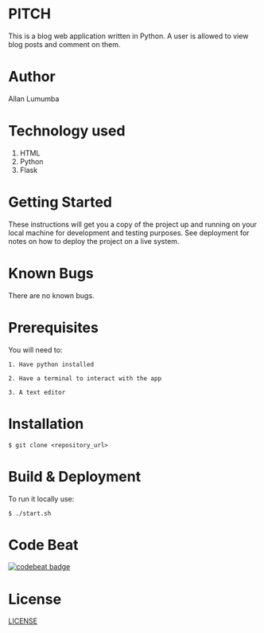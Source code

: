 # PITCH
This is a blog web application written in Python. A user is allowed to view blog posts and comment on them.

# Author
Allan Lumumba

# Technology used
1. HTML
2. Python
3. Flask

# Getting Started
These instructions will get you a copy of the project up and running on your local machine for development and testing purposes. See deployment for notes on how to deploy the project on a live system.

# Known Bugs
There are no known bugs.

# Prerequisites

You will need to:

    1. Have python installed
    
    2. Have a terminal to interact with the app
    
    3. A text editor
    
    
 # Installation
 
    $ git clone <repository_url>


# Build & Deployment
To run it locally use:

    $ ./start.sh


# Code Beat

[![codebeat badge](https://codebeat.co/badges/b07f02aa-feea-492c-ad3d-21e26918f022)](https://codebeat.co/projects/github-com-allanlas-blog-master)

# License
[LICENSE](LICENSE)